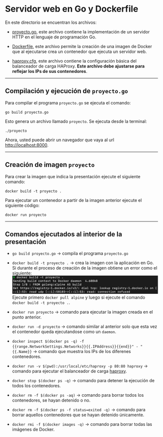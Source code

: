 # Servidor web en Go y Dockerfile

En este directorio se encuentran los archivos:

* [proyecto.go](proyecto.go), este archivo contiene la implementación de un servidor HTTP en el lenguaje de programación Go.

* [Dockerfile](Dockerfile), este archivo permite la creación de una imagen de Docker que al ejecutarse crea un contenedor que ejecuta un servidor web.

* [haproxy.cfg](haproxy.cfg), este archivo contiene la configuración básica del balanceador de carga HAProxy. **Este archivo debe ajustarse para reflejar los IPs de sus contenedores**.

---

## Compilación y ejecución de `proyecto.go`

Para compilar el programa `proyecto.go` se ejecuta el comando:

```
go build proyecto.go
```

Esto genera un archivo llamado `proyecto`. 
Se ejecuta desde la terminal:

```
./proyecto
```

Ahora, usted puede abrir un navegador que vaya al url [http://localhost:8000](http://localhost:8000).

---

## Creación de imagen `proyecto`

Para crear la imagen que indica la presentación ejecute el siguiente comando:

```
docker build -t proyecto .
```

Para ejecutar un contenedor a partir de la imagen anterior ejecute el siguiente código:

```
docker run proyecto
```

---

## Comandos ejecutados al interior de la presentación

* `go build proyecto.go` &#8594; compila el programa `proyecto.go`

* `docker build -t proyecto .` &#8594; crea la imagen con la aplicación en Go.
Si durante el proceso de creación de la imagen obtiene un error como el siguiente:
![Error imagen de Alpine](images/error_alpine.png)
Ejecute primero `docker pull alpine` y luego si ejecute el comando `docker build -t proyecto .`.

* `docker run proyecto`  &#8594; comando para ejecutar la imagen creada en el punto anterior.

* `docker run -d proyecto`  &#8594; comando similar al anterior solo que esta vez el contenedor queda ejecutandose como un `daemon`.

* `docker inspect $(docker ps -q) -f {{range.NetworkSettings.Networks}}{{.IPAddress}}{{end}}" - "{{.Name}}`  &#8594; comando que muestra los IPs de los diferenes contenedores.

* `docker run -v $(pwd):/usr/local/etc/haproxy -p 80:80 haproxy`  &#8594; comando para ejecutar el balanceador de carga [haproxy](http://www.haproxy.org/).

* `docker stop $(docker ps -q)`  &#8594; comando para detener la ejecución de todos los contenedores.

* `docker rm -f $(docker ps -aq)`  &#8594; comando para borrar todos los contenedores, se hayan detenido o no.

* `docker rm -f $(docker ps -f status=exited -q)`  &#8594; comando para borrar aquellos contenedores que se hayan detenido únicamente.

* `docker rmi -f $(docker images -q)`  &#8594; comando para borrar todas las imágenes de Docker.
